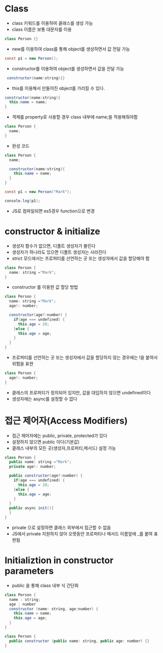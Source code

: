 # Class
- class 키워드를 이용하여 클래스를 생성 가능
- class 이름은 보통 대문자를 이용
```java
class Person {}
```
- new를 이용하여 class를 통해 object를 생성하면서 값 전달 가능
```java
const p1 = new Person();
```
- constructor를 이용하여 object를 생성하면서 값을 전달 가능
```java
 constructor(name:string){}
```
- this를 이용해서 만들어진 object를 가리킬 수 있다.
```java
constructor(name:string){
  this.name = name;
}
```
- 객체를 property로 사용할 경우 class 내부에 name;을 적용해줘야함
```java
class Person {
  name;
}
```
- 완성 코드
```java
class Person {
  name;

  constructor(name:string){
    this.name = name;
  }
}

const p1 = new Person("Mark");

console.log(p1);
```
- JS로 컴파일되면 es5경우 function으로 변경

# constructor & initialize
- 생성자 함수가 없으면, 디폴트 생성자가 불린다
- 생성자가 하나라도 있으면 디폴트 생성자는 사라진다
- strict 모드에서는 프로퍼티를 선언하는 곳 또는 생성자에서 값을 할당해야 함
```java
class Person {
  name: string ="Mark";
}
```
- constructor 를 이용한 값 할당 방법
```java
class Person {
  name: string ="Mark";
  age!: number;

  constructor(age?:number) {
    if(age === undefined) {
      this.age = 20;
    }else {
      this.age = age;
    }
  }
}
```
- 프로퍼티를 선언하는 곳 또는 생성자에서 값을 할당하지 않는 경우에는 !을 붙여서 위험을 표현
```java
class Person {
  age!: number;
}
```
- 클래스의 프로퍼티가 정의되어 있지만, 값을 대입하지 않으면 undefined이다
- 생성자에는 async를 설정할 수 없다

# 접근 제어자(Access Modifiers)
- 접근 제어자에는 public, private, protected가 있다
- 설정하지 않으면 public 이다(기본값)
- 클래스 내부의 모든 곳(생성자,프로퍼티,메서드) 설정 가능
```java
class Person {
  public name: string ="Mark";
  private age!: number;

  public constructor(age?:number) {
    if(age === undefined) {
      this.age = 20;
    }else {
      this.age = age;
    }
  }
  public async init(){
  }
}
```
- private 으로 설정하면 클래스 외부에서 접근할 수 없음
- JS에서 private 지원하지 않아 오랫동안 프로퍼티나 메서드 이름앞에 _를 붙여 표현됨

# Initializtion in constructor parameters
- public 을 통해 class 내부 식 간단화
```java
class Person {
  name : string;
  age : number
  constructor (name: string, age:number) {
    this.name = name;
    this.age = age;
  }
}
```
```java
class Person {
  public constructor (public name: string, public age: number) {}
}
```